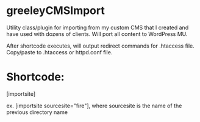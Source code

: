 # greeleyCMSImport
Utility class/plugin for importing from my custom CMS that I created and have used with dozens of clients. Will port all content to WordPress MU.

After shortcode executes, will output redirect commands for .htaccess file. Copy/paste to .htaccess or httpd.conf file.

# Shortcode: 
  
  [importsite]
  
  ex. [importsite sourcesite="fire"], where sourcesite is the name of the previous directory name
